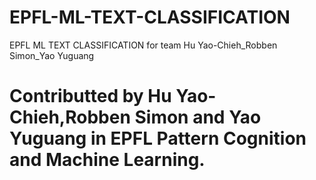 # EPFL-ML-TEXT-CLASSIFICATION
EPFL ML TEXT CLASSIFICATION for team Hu Yao-Chieh_Robben Simon_Yao Yuguang

# Contributted by Hu Yao-Chieh,Robben Simon and Yao Yuguang in EPFL Pattern Cognition and Machine Learning.
